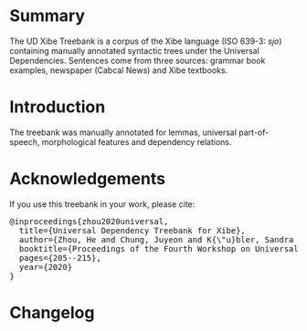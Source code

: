 # Summary

The UD Xibe Treebank is a corpus of the Xibe language (ISO 639-3: *sjo*) containing manually annotated syntactic trees under the Universal Dependencies. Sentences come from three sources: grammar book examples, newspaper (Cabcal News) and Xibe textbooks. 

# Introduction

The treebank was manually annotated for lemmas, universal part-of-speech, morphological features and dependency relations. 

# Acknowledgements

If you use this treebank in your work, please cite:

<pre>
@inproceedings{zhou2020universal,
  title={Universal Dependency Treebank for Xibe},
  author={Zhou, He and Chung, Juyeon and K{\"u}bler, Sandra and Tyers, Francis},
  booktitle={Proceedings of the Fourth Workshop on Universal Dependencies (UDW 2020)},
  pages={205--215},
  year={2020}
}
</pre>


# Changelog


